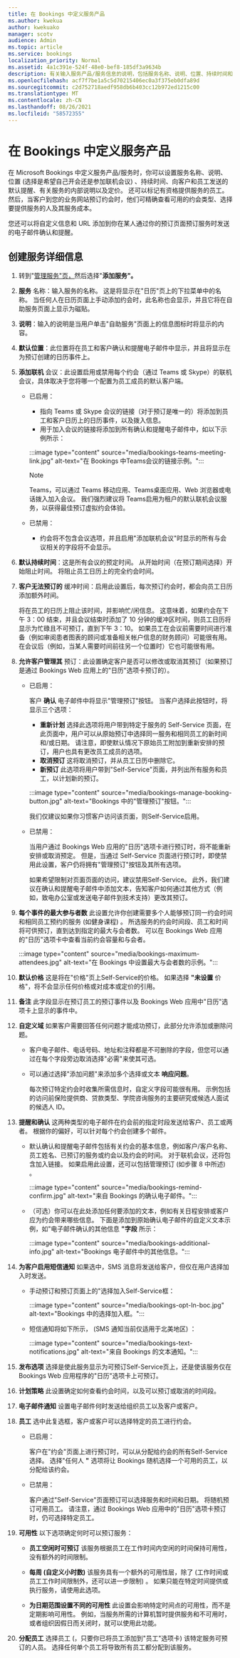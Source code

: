 ```yaml
---
title: 在 Bookings 中定义服务产品
ms.author: kwekua
author: kwekuako
manager: scotv
audience: Admin
ms.topic: article
ms.service: bookings
localization_priority: Normal
ms.assetid: 4a1c391e-524f-48e0-bef8-185df3a9634b
description: 有关输入服务产品/服务信息的说明，包括服务名称、说明、位置、持续时间和定价。 还可以标记有资格提供服务的员工。
ms.openlocfilehash: acf7f7be1a5c5d70215406ec0a3f375eb0dfa89d
ms.sourcegitcommit: c2d752718aedf958db6b403cc12b972ed1215c00
ms.translationtype: MT
ms.contentlocale: zh-CN
ms.lasthandoff: 08/26/2021
ms.locfileid: "58572355"
---
```

# <a name="define-your-service-offerings-in-bookings"></a>在 Bookings 中定义服务产品

在 Microsoft Bookings 中定义服务产品/服务时，你可以设置服务名称、说明、位置 (选择是希望自己开会还是参加联机会议) 、持续时间、向客户和员工发送的默认提醒、有关服务的内部说明以及定价。 还可以标记有资格提供服务的员工。 然后，当客户到您的业务网站预订约会时，他们可精确查看可用的约会类型、选择要提供服务的人及其服务成本。

您还可以将自定义信息和 URL 添加到你在某人通过你的预订页面预订服务时发送的电子邮件确认和提醒。

## <a name="create-the-service-details"></a>创建服务详细信息

1. 转到"[管理服务"页，](https://outlook.office.com/bookings/services)然后选择"**添加服务"。**

2. **服务** 名称：输入服务的名称。 这是将显示在"日历"页上的下拉菜单中的名称。 当任何人在日历页面上手动添加约会时，此名称也会显示，并且它将在自助服务页面上显示为磁贴。

3. **说明**：输入的说明是当用户单击"自助服务"页面上的信息图标时将显示的内容。

4. **默认位置**：此位置将在员工和客户确认和提醒电子邮件中显示，并且将显示在为预订创建的日历事件上。

5. **添加联机** 会议：此设置启用或禁用每个约会（通过 Teams 或 Skype）的联机会议，具体取决于您将哪一个配置为员工成员的默认客户端。

    - 已启用：

        - 指向 Teams 或 Skype 会议的链接（对于预订是唯一的）将添加到员工和客户日历上的日历事件，以及拨入信息。
        - 用于加入会议的链接将添加到所有确认和提醒电子邮件中，如以下示例所示：

        :::image type="content" source="media/bookings-teams-meeting-link.jpg" alt-text="在 Bookings 中Teams会议的链接示例。":::

        > [!NOTE]
        > Teams，可以通过 Teams 移动应用、Teams桌面应用、Web 浏览器或电话拨入加入会议。 我们强烈建议将 Teams启用为租户的默认联机会议服务，以获得最佳预订虚拟约会体验。

    - 已禁用：
        - 约会将不包含会议选项，并且启用"添加联机会议"时显示的所有与会议相关的字段将不会显示。

6. **默认持续时间**：这是所有会议的预定时间。 从开始时间（在预订期间选择）开始阻止时间。 将阻止员工日历上的完全约会时间。

7. **客户无法预订的** 缓冲时间：启用此设置后，每次预订约会时，都会向员工日历添加额外时间。

    将在员工的日历上阻止该时间，并影响忙/闲信息。 这意味着，如果约会在下午 3：00 结束，并且会议结束时添加了 10 分钟的缓冲区时间，则员工日历将显示为忙碌且不可预订，直到下午 3：10。 如果员工在会议前需要时间进行准备（例如审阅患者图表的顾问或准备相关帐户信息的财务顾问）可能很有用。 在会议后（例如，当某人需要时间前往另一个位置时）它也可能很有用。

8. **允许客户管理其** 预订：此设置确定客户是否可以修改或取消其预订（如果预订是通过 Bookings Web 应用上的"日历"选项卡预订的）。

    - 已启用：

        客户 **确认** 电子邮件中将显示"管理预订"按钮。 当客户选择此按钮时，将显示三个选项：
        - **重新计划** 选择此选项将用户带到特定于服务的 Self-Service 页面，在此页面中，用户可以从原始预订中选择同一服务和相同员工的新时间和/或日期。 请注意，即使默认情况下原始员工附加到重新安排的预订，用户也具有更改员工成员的选项。
        - **取消预订** 这将取消预订，并从员工日历中删除它。
        - **新预订** 此选项将用户带到"Self-Service"页面，并列出所有服务和员工，以计划新的预订。

        :::image type="content" source="media/bookings-manage-booking-button.jpg" alt-text="Bookings 中的&quot;管理预订&quot;按钮。":::

        我们仅建议如果你习惯客户访问该页面，则Self-Service启用。

    - 已禁用：

        当用户通过 Bookings Web 应用的"日历"选项卡进行预订时，将不能重新安排或取消预定。 但是，当通过 Self-Service 页面进行预订时，即使禁用此设置，客户仍将拥有"管理预订"按钮及其所有选项。

        如果希望限制对页面页面的访问，建议禁用Self-Service。 此外，我们建议在确认和提醒电子邮件中添加文本，告知客户如何通过其他方式（例如，致电办公室或发送电子邮件到技术支持）更改其预订。

9. **每个事件的最大参与者数** 此设置允许你创建需要多个人能够预订同一约会时间和相同员工预约的服务 (如健身课程) 。 所选服务的约会时间段、员工和时间将可供预订，直到达到指定的最大与会者数。 可以在 Bookings Web 应用的"日历"选项卡中查看当前约会容量和与会者。

    :::image type="content" source="media/bookings-maximum-attendees.jpg" alt-text="在 Bookings 中设置最大与会者数的示例。":::

10. **默认价格**  这是将在"价格"页上Self-Service的价格。 如果选择 **"未设置** 价格"，将不会显示任何价格或对成本或定价的引用。

11. **备注** 此字段显示在预订员工的预订事件以及 Bookings Web 应用中"日历"选项卡上显示的事件中。

12. **自定义域** 如果客户需要回答任何问题才能成功预订，此部分允许添加或删除问题。

    - 客户电子邮件、电话号码、地址和注释都是不可删除的字段，但您可以通过在每个字段旁边取消选择"必需"来使其可选。 

    - 可以通过选择"添加问题"来添加多个选择或文本 **响应问题**。

        每次预订特定约会时收集所需信息时，自定义字段可能很有用。 示例包括的访问前保险提供商、贷款类型、学院咨询服务的主要研究或候选人面试的候选人 ID。

13. **提醒和确认** 这两种类型的电子邮件在约会前的指定时段发送给客户、员工或两者。 根据你的偏好，可以针对每个约会创建多个邮件。

    - 默认确认和提醒电子邮件包括有关约会的基本信息，例如客户/客户名称、员工姓名、已预订的服务或约会以及约会的时间。 对于联机会议，还将包含加入链接。 如果启用此设置，还可以包括管理预订 (如步骤 8 中所述) 。

        :::image type="content" source="media/bookings-remind-confirm.jpg" alt-text="来自 Bookings 的确认电子邮件。":::

    - （可选）你可以在此处添加任何要添加的文本，例如有关日程安排或客户应为约会带来哪些信息。 下面是添加到原始确认电子邮件的自定义文本示例，如"电子邮件确认的其他信息 **"字段** 所示：

        :::image type="content" source="media/bookings-additional-info.jpg" alt-text="Bookings 电子邮件中的其他信息。":::

14. **为客户启用短信通知** 如果选中，SMS 消息将发送给客户，但仅在用户选择加入时发送。

    - 手动预订和预订页面上的"选择加入Self-Service框：

        :::image type="content" source="media/bookings-opt-In-boc.jpg" alt-text="Bookings 中的选择加入框。":::

    - 短信通知将如下所示， (SMS 通知当前仅适用于北美地区) ：

        :::image type="content" source="media/bookings-text-notifications.jpg" alt-text="来自 Bookings 的文本通知。":::

15. **发布选项** 选择是使此服务显示为可预订Self-Service页上，还是使该服务仅在 Bookings Web 应用程序的"日历"选项卡上可预订。

16. **计划策略** 此设置确定如何查看约会时间，以及可以预订或取消的时间段。

17. **电子邮件通知** 设置电子邮件何时发送给组织员工以及客户或客户。

18. **员工** 选中此复选框，客户或客户可以选择特定的员工进行约会。

    - 已启用：

        客户在"约会"页面上进行预订时，可以从分配给约会的所有Self-Service选择。 选择"任何人 **"** 选项将让 Bookings 随机选择一个可用的员工，以分配给该约会。

    - 已禁用：

        客户通过"Self-Service"页面预订可以选择服务和时间和日期。 将随机预订可用员工。 请注意，通过 Bookings Web 应用中的"日历"选项卡预订时，仍可选择特定员工。

19. **可用性** 以下选项确定何时可以预订服务：

    - **员工空闲时可预订** 该服务根据员工在工作时间内空闲的时间保持可用性，没有额外的时间限制。

    - **每周 (自定义小时数)** 该服务具有一个额外的可用性层，除了 (工作时间或员工工作时间限制外，还可以进一步限制) 。 如果只能在特定时间提供或执行服务，请使用此选项。

    - **为日期范围设置不同的可用性** 此设置会影响特定时间点的可用性，而不是定期影响可用性。 例如，当服务所需的计算机暂时提供服务和不可用时，或者组织因假日而关闭时，就可以使用此功能。

20. **分配员工** 选择员工 (，只要你已将员工添加到"员工"选项卡) 该特定服务可预订的人员。 选择任何单个员工将导致所有员工都分配到该服务。